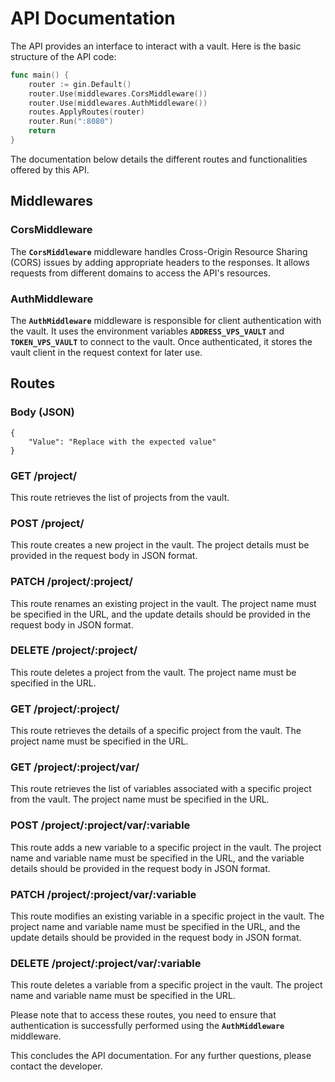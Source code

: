 # **API Documentation**

The API provides an interface to interact with a vault. Here is the basic structure of the API code:

```go
func main() {
	router := gin.Default()
	router.Use(middlewares.CorsMiddleware())
	router.Use(middlewares.AuthMiddleware())
	routes.ApplyRoutes(router)
	router.Run(":8080")
	return
}
```

The documentation below details the different routes and functionalities offered by this API.

## **Middlewares**

### **CorsMiddleware**

The **`CorsMiddleware`** middleware handles Cross-Origin Resource Sharing (CORS) issues by adding appropriate headers to the responses. It allows requests from different domains to access the API's resources.

### **AuthMiddleware**

The **`AuthMiddleware`** middleware is responsible for client authentication with the vault. It uses the environment variables **`ADDRESS_VPS_VAULT`** and **`TOKEN_VPS_VAULT`** to connect to the vault. Once authenticated, it stores the vault client in the request context for later use.

## **Routes**

### **Body (JSON)**

```
{
	"Value": "Replace with the expected value"
}
```

### **GET /project/**

This route retrieves the list of projects from the vault.

### **POST /project/**

This route creates a new project in the vault. The project details must be provided in the request body in JSON format.

### **PATCH /project/:project/**

This route renames an existing project in the vault. The project name must be specified in the URL, and the update details should be provided in the request body in JSON format.

### **DELETE /project/:project/**

This route deletes a project from the vault. The project name must be specified in the URL.

### **GET /project/:project/**

This route retrieves the details of a specific project from the vault. The project name must be specified in the URL.

### **GET /project/:project/var/**

This route retrieves the list of variables associated with a specific project from the vault. The project name must be specified in the URL.

### **POST /project/:project/var/:variable**

This route adds a new variable to a specific project in the vault. The project name and variable name must be specified in the URL, and the variable details should be provided in the request body in JSON format.

### **PATCH /project/:project/var/:variable**

This route modifies an existing variable in a specific project in the vault. The project name and variable name must be specified in the URL, and the update details should be provided in the request body in JSON format.

### **DELETE /project/:project/var/:variable**

This route deletes a variable from a specific project in the vault. The project name and variable name must be specified in the URL.

Please note that to access these routes, you need to ensure that authentication is successfully performed using the **`AuthMiddleware`** middleware.

This concludes the API documentation. For any further questions, please contact the developer.